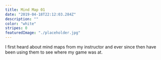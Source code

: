 ```yaml
---
title: Mind Map 01
date: "2019-04-18T22:12:03.284Z"
description: ""
color: "white"
stripes: 0
featuredImage: "./placeholder.jpg"
---
```


I first heard about mind maps from my instructor and ever since then have been using them to see where my game was at.



